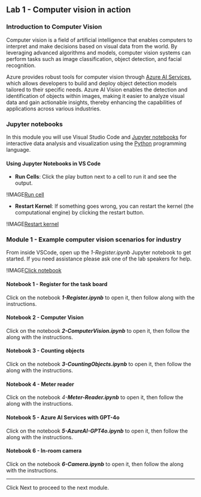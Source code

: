 ## **Lab 1 - Computer vision in action**

### **Introduction to Computer Vision**

Computer vision is a field of artificial intelligence that enables computers to interpret and make decisions based on visual data from the world. By leveraging advanced algorithms and models, computer vision systems can perform tasks such as image classification, object detection, and facial recognition.

Azure provides robust tools for computer vision through [Azure AI Services](https://azure.microsoft.com/en-us/products/ai-services/ai-vision/), which allows developers to build and deploy object detection models tailored to their specific needs. Azure AI Vision enables the detection and identification of objects within images, making it easier to analyze visual data and gain actionable insights, thereby enhancing the capabilities of applications across various industries.

### **Jupyter notebooks**

In this module you will use Visual Studio Code and [Jupyter notebooks](https://jupyter.org/) for interactive data analysis and visualization using the [Python](https://www.python.org/) programming language.

#### **Using Jupyter Notebooks in VS Code**

- **Run Cells**: Click the play button next to a cell to run it and see the output.

!IMAGE[Run cell](./img/run_cell.png)

- **Restart Kernel**: If something goes wrong, you can restart the kernel (the computational engine) by clicking the restart button.

!IMAGE[Restart kernel](./img/restart_kernel.png)

### **Module 1 - Example computer vision scenarios for industry**

From inside VSCode, open up the _1-Register.ipynb_ Jupyter notebook to get started. If you need assistance please ask one of the lab speakers for help.

!IMAGE[Click notebook](./img/register-notebook.png)

#### **Notebook 1 - Register for the task board**

Click on the notebook _**1-Register.ipynb**_ to open it, then follow along with the instructions.

#### **Notebook 2 - Computer Vision**

Click on the notebook _**2-ComputerVision.ipynb**_ to open it, then follow the along with the instructions.

#### **Notebook 3 - Counting objects**

Click on the notebook _**3-CountingObjects.ipynb**_ to open it, then follow the along with the instructions.

#### **Notebook 4 - Meter reader**

Click on the notebook _4-**Meter-Reader.ipynb**_ to open it, then follow the along with the instructions.

#### **Notebook 5 - Azure AI Services with GPT-4o**

Click on the notebook _**5-AzureAI-GPT4o.ipynb**_ to open it, then follow the along with the instructions.

#### **Notebook 6 - In-room camera**

Click on the notebook _**6-Camera.ipynb**_ to open it, then follow the along with the instructions.

---
Click Next to proceed to the next module.
